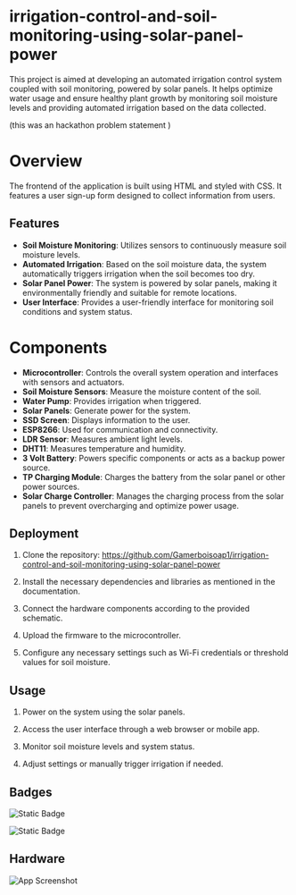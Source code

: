 # irrigation-control-and-soil-monitoring-using-solar-panel-power

This project is aimed at developing an automated irrigation control system coupled with soil monitoring, powered by solar panels. It helps optimize water usage and ensure healthy plant growth by monitoring soil moisture levels and providing automated irrigation based on the data collected.

(this was an hackathon  problem statement )

# Overview
The frontend of the application is built using HTML and styled with CSS. It features a user sign-up form designed to collect information from users. 

## Features

- **Soil Moisture Monitoring**: Utilizes sensors to continuously measure soil moisture levels.
- **Automated Irrigation**: Based on the soil moisture data, the system automatically triggers irrigation when the soil becomes too dry.
- **Solar Panel Power**: The system is powered by solar panels, making it environmentally friendly and suitable for remote locations.
- **User Interface**: Provides a user-friendly interface for monitoring soil conditions and system status.

# Components

- **Microcontroller**: Controls the overall system operation and interfaces with sensors and actuators.
- **Soil Moisture Sensors**: Measure the moisture content of the soil.
- **Water Pump**: Provides irrigation when triggered.
- **Solar Panels**: Generate power for the system.
- **SSD Screen**: Displays information to the user.
- **ESP8266**: Used for communication and connectivity.
- **LDR Sensor**: Measures ambient light levels.
- **DHT11**: Measures temperature and humidity.
- **3 Volt Battery**: Powers specific components or acts as a backup power source.
- **TP Charging Module**: Charges the battery from the solar panel or other power sources.
- **Solar Charge Controller**: Manages the charging process from the solar panels to prevent overcharging and optimize power usage.









## Deployment


1. Clone the repository: 
https://github.com/Gamerboisoap1/irrigation-control-and-soil-monitoring-using-solar-panel-power

2. Install the necessary dependencies and libraries as mentioned in the documentation.

3. Connect the hardware components according to the provided schematic.

4. Upload the firmware to the microcontroller.

5. Configure any necessary settings such as Wi-Fi credentials or threshold values for soil moisture.
## Usage

1. Power on the system using the solar panels.

2. Access the user interface through a web browser or mobile app.

3. Monitor soil moisture levels and system status.

4. Adjust settings or manually trigger irrigation if needed.



## Badges

![Static Badge](https://img.shields.io/badge/build-Done-brightgreen?style=flat&label=Development%20&labelColor=%234a4946&color=green%5C)

![Static Badge](https://img.shields.io/badge/build-WINNER-brightgreen?style=flat&label=Hackathon&labelColor=%234a4946&color=green%5C)





## Hardware 

![App Screenshot](https://gamerboisoap.in/pics/IMG_2589.JPG)

